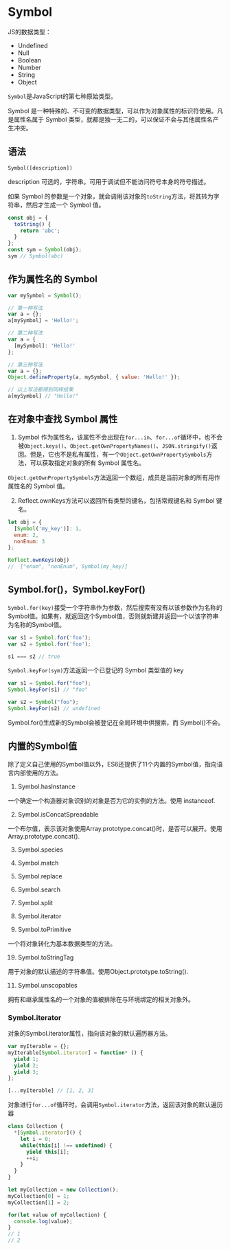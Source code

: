 # Symbol



JS的数据类型：

- Undefined
- Null
- Boolean
- Number 
- String
- Object

`Symbol`是JavaScript的第七种原始类型。

Symbol 是一种特殊的、不可变的数据类型，可以作为对象属性的标识符使用。凡是属性名属于 Symbol 类型，就都是独一无二的，可以保证不会与其他属性名产生冲突。

## 语法
`Symbol([description])`

description 
可选的，字符串。可用于调试但不能访问符号本身的符号描述。

如果 Symbol 的参数是一个对象，就会调用该对象的`toString`方法，将其转为字符串，然后才生成一个 Symbol 值。

```javascript
const obj = {
  toString() {
    return 'abc';
  }
};
const sym = Symbol(obj);
sym // Symbol(abc)
```


## 作为属性名的 Symbol


```javascript
var mySymbol = Symbol();

// 第一种写法
var a = {};
a[mySymbol] = 'Hello!';

// 第二种写法
var a = {
  [mySymbol]: 'Hello!'
};

// 第三种写法
var a = {};
Object.defineProperty(a, mySymbol, { value: 'Hello!' });

// 以上写法都得到同样结果
a[mySymbol] // "Hello!"
```

## 在对象中查找 Symbol 属性

1. Symbol 作为属性名，该属性不会出现在`for...in`、`for...of`循环中，也不会被`Object.keys()`、`Object.getOwnPropertyNames()`、`JSON.stringify()`返回。但是，它也不是私有属性，有一个`Object.getOwnPropertySymbols`方法，可以获取指定对象的所有 Symbol 属性名。

`Object.getOwnPropertySymbols`方法返回一个数组，成员是当前对象的所有用作属性名的 Symbol 值。



2. Reflect.ownKeys方法可以返回所有类型的键名，包括常规键名和 Symbol 键名。

```javascript
let obj = {
  [Symbol('my_key')]: 1,
  enum: 2,
  nonEnum: 3
};

Reflect.ownKeys(obj)
//  ["enum", "nonEnum", Symbol(my_key)]
```

## Symbol.for()，Symbol.keyFor()


`Symbol.for(key)`接受一个字符串作为参数，然后搜索有没有以该参数作为名称的Symbol值。如果有，就返回这个Symbol值，否则就新建并返回一个以该字符串为名称的Symbol值。

```javascript
var s1 = Symbol.for('foo');
var s2 = Symbol.for('foo');

s1 === s2 // true
```


`Symbol.keyFor(sym)`方法返回一个已登记的 Symbol 类型值的 key

```javascript
var s1 = Symbol.for("foo");
Symbol.keyFor(s1) // "foo"

var s2 = Symbol("foo");
Symbol.keyFor(s2) // undefined
```

Symbol.for()生成新的Symbol会被登记在全局环境中供搜索，而 Symbol()不会。


## 内置的Symbol值


除了定义自己使用的Symbol值以外，ES6还提供了11个内置的Symbol值，指向语言内部使用的方法。

1. Symbol.hasInstance 

一个确定一个构造器对象识别的对象是否为它的实例的方法。使用 instanceof.

2. Symbol.isConcatSpreadable

一个布尔值，表示该对象使用Array.prototype.concat()时，是否可以展开。使用Array.prototype.concat().

3. Symbol.species 
	
4. Symbol.match

5. Symbol.replace

6. Symbol.search

7. Symbol.split

8. Symbol.iterator

9. Symbol.toPrimitive

一个将对象转化为基本数据类型的方法。

19. Symbol.toStringTag

用于对象的默认描述的字符串值。使用Object.prototype.toString().

11. Symbol.unscopables

拥有和继承属性名的一个对象的值被排除在与环境绑定的相关对象外。



### Symbol.iterator 

对象的Symbol.iterator属性，指向该对象的默认遍历器方法。

```javascript
var myIterable = {};
myIterable[Symbol.iterator] = function* () {
  yield 1;
  yield 2;
  yield 3;
};

[...myIterable] // [1, 2, 3]
```

对象进行`for...of`循环时，会调用`Symbol.iterator`方法，返回该对象的默认遍历器

```javascript
class Collection {
  *[Symbol.iterator]() {
    let i = 0;
    while(this[i] !== undefined) {
      yield this[i];
      ++i;
    }
  }
}

let myCollection = new Collection();
myCollection[0] = 1;
myCollection[1] = 2;

for(let value of myCollection) {
  console.log(value);
}
// 1
// 2
```